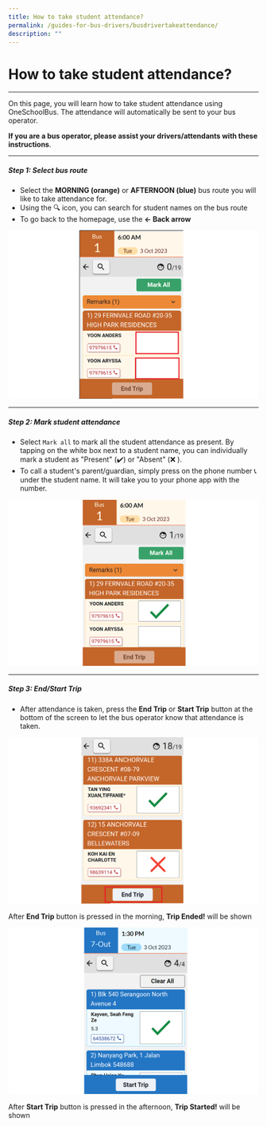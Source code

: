 ```yaml
---
title: How to take student attendance?
permalink: /guides-for-bus-drivers/busdrivertakeattendance/
description: ""
---
```

# How to take student attendance?
----------

On this page, you will learn how to take student attendance using OneSchoolBus. The attendance will automatically be sent to your bus operator.

**If you are a bus operator, please assist your drivers/attendants with these instructions**.

----------
##### Step 1: Select bus route


*   Select the **MORNING (orange)** or **AFTERNOON (blue)** bus route you will like to take attendance for.
*   Using the 🔍 icon, you can search for student names on the bus route
*   To go back to the homepage, use the **← Back arrow**

![](/images/Driver/How%20to%20take%20student%20attendance/driver%20driver%20att%20landing%20page%20v3.png)


----------

##### Step 2: Mark student attendance

*   Select `Mark all` to mark all the student attendance as present. By tapping on the white box next to a student name, you can individually mark a student as "Present" (✔️) or "Absent" (❌ ).
*   To call a student's parent/guardian, simply press on the phone number 📞 under the student name. It will take you to your phone app with the number.

![](/images/Driver/How%20to%20take%20student%20attendance/driver%20tap%20to%20tick%20v3.png)

----------

##### Step 3: End/Start Trip

*   After attendance is taken, press the **End Trip** or **Start Trip** button at the bottom of the screen to let the bus operator know that attendance is taken.

![](/images/Driver/How%20to%20take%20student%20attendance/driver%20tap%20to%20end%20trip%20v3.png)

After **End Trip** button is pressed in the morning, **Trip Ended!** will be shown

![](/images/Driver/How%20to%20take%20student%20attendance/screenshot%202023-10-03%20092637%20v3.png)

After **Start Trip** button is pressed in the afternoon, **Trip Started!** will be shown